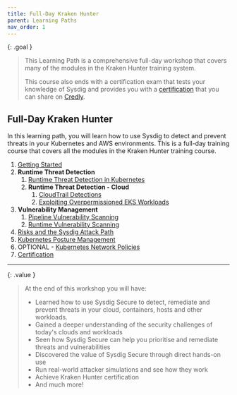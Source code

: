 ```yaml
---
title: Full-Day Kraken Hunter
parent: Learning Paths
nav_order: 1
---
```


{: .goal }
>This Learning Path is a comprehensive full-day workshop that covers many of the modules in the Kraken Hunter training system.
>
>This course also ends with a certification exam that tests your knowledge of Sysdig and provides you with a [certification]({{site.baseurl}}/docs/certification/) that you can share on [Credly](https://www.credly.com/org/sysdig/badge/kraken-hunter).

## Full-Day Kraken Hunter

In this learning path, you will learn how to use Sysdig to detect and prevent threats in your Kubernetes and AWS environments. This is a full-day training course that covers all the modules in the Kraken Hunter training course.

1. [Getting Started]({{site.baseurl}}/docs/getting-started/)
2. **Runtime Threat Detection**
    1. [Runtime Threat Detection in Kubernetes]({{site.baseurl}}/docs/modules/runtime-threat-detection/runtime-threat-detection-kubernetes/index.html)
    2. **Runtime Threat Detection - Cloud**
        1. [CloudTrail Detections]({{site.baseurl}}/docs/modules/runtime-threat-detection/runtime-threat-detection-cloud/cloudtrail-detections.html)
        2. [Exploiting Overpermissioned EKS Workloads]({{site.baseurl}}/docs/modules/runtime-threat-detection/runtime-threat-detection-cloud/eks-iam-roles-and-irsa.html)
3. **Vulnerability Management**
    1. [Pipeline Vulnerability Scanning]({{site.baseurl}}/docs/modules/vulnerability-management/pipeline.html)
    2. [Runtime Vulnerability Scanning]({{site.baseurl}}/docs/modules/vulnerability-management/runtime.html)
5. [Risks and the Sysdig Attack Path]({{site.baseurl}}/docs/modules/risks-and-attack-path.html)
6. [Kubernetes Posture Management]({{site.baseurl}}/docs/modules/kubernetes/kubernetes-posture-management.html)
7. OPTIONAL - [Kubernetes Network Policies]({{site.baseurl}}/docs/modules/kubernetes/kubernetes-network-policies.html)
8. [Certification]({{site.baseurl}}/docs/certification/)

----

{: .value }
> At the end of this workshop you will have:
>
> - Learned how to use Sysdig Secure to detect, remediate and prevent threats in your cloud, containers, hosts and other workloads.
> - Gained a deeper understanding of the security challenges of today's clouds and workloads
> - Seen how Sysdig Secure can help you prioritise and remediate threats and vulnerabilities
> - Discovered the value of Sysdig Secure through direct hands-on use
> - Run real-world attacker simulations and see how they work
> - Achieve Kraken Hunter certification
> - And much more!